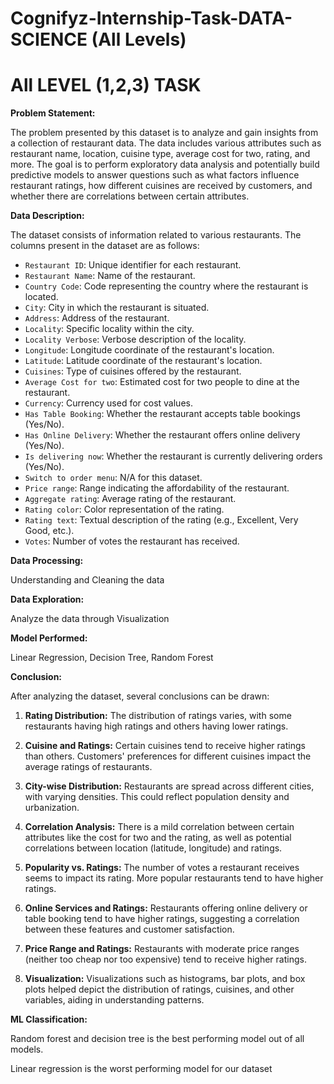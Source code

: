 # Cognifyz-Internship-Task-DATA-SCIENCE (All Levels)

# All LEVEL (1,2,3) TASK

**Problem Statement:**

The problem presented by this dataset is to analyze and gain insights from a collection of restaurant data. The data includes various attributes such as restaurant name, location, cuisine type, average cost for two, rating, and more. The goal is to perform exploratory data analysis and potentially build predictive models to answer questions such as what factors influence restaurant ratings, how different cuisines are received by customers, and whether there are correlations between certain attributes.

**Data Description:**

The dataset consists of information related to various restaurants. The columns present in the dataset are as follows:

- `Restaurant ID`: Unique identifier for each restaurant.
- `Restaurant Name`: Name of the restaurant.
- `Country Code`: Code representing the country where the restaurant is located.
- `City`: City in which the restaurant is situated.
- `Address`: Address of the restaurant.
- `Locality`: Specific locality within the city.
- `Locality Verbose`: Verbose description of the locality.
- `Longitude`: Longitude coordinate of the restaurant's location.
- `Latitude`: Latitude coordinate of the restaurant's location.
- `Cuisines`: Type of cuisines offered by the restaurant.
- `Average Cost for two`: Estimated cost for two people to dine at the restaurant.
- `Currency`: Currency used for cost values.
- `Has Table Booking`: Whether the restaurant accepts table bookings (Yes/No).
- `Has Online Delivery`: Whether the restaurant offers online delivery (Yes/No).
- `Is delivering now`: Whether the restaurant is currently delivering orders (Yes/No).
- `Switch to order menu`: N/A for this dataset.
- `Price range`: Range indicating the affordability of the restaurant.
- `Aggregate rating`: Average rating of the restaurant.
- `Rating color`: Color representation of the rating.
- `Rating text`: Textual description of the rating (e.g., Excellent, Very Good, etc.).
- `Votes`: Number of votes the restaurant has received.

**Data Processing:**

Understanding and Cleaning the data

**Data Exploration:**

Analyze the data through Visualization

**Model Performed:**

Linear Regression, Decision Tree, Random Forest

**Conclusion:**

After analyzing the dataset, several conclusions can be drawn:

1. **Rating Distribution:** The distribution of ratings varies, with some restaurants having high ratings and others having lower ratings.

2. **Cuisine and Ratings:** Certain cuisines tend to receive higher ratings than others. Customers' preferences for different cuisines impact the average ratings of restaurants.

3. **City-wise Distribution:** Restaurants are spread across different cities, with varying densities. This could reflect population density and urbanization.

4. **Correlation Analysis:** There is a mild correlation between certain attributes like the cost for two and the rating, as well as potential correlations between location (latitude, longitude) and ratings.

5. **Popularity vs. Ratings:** The number of votes a restaurant receives seems to impact its rating. More popular restaurants tend to have higher ratings.

6. **Online Services and Ratings:** Restaurants offering online delivery or table booking tend to have higher ratings, suggesting a correlation between these features and customer satisfaction.

7. **Price Range and Ratings:** Restaurants with moderate price ranges (neither too cheap nor too expensive) tend to receive higher ratings.

8. **Visualization:** Visualizations such as histograms, bar plots, and box plots helped depict the distribution of ratings, cuisines, and other variables, aiding in understanding patterns.

**ML Classification:**

Random forest and decision tree is the best performing model out of all models.

Linear regression is the worst performing model for our dataset
